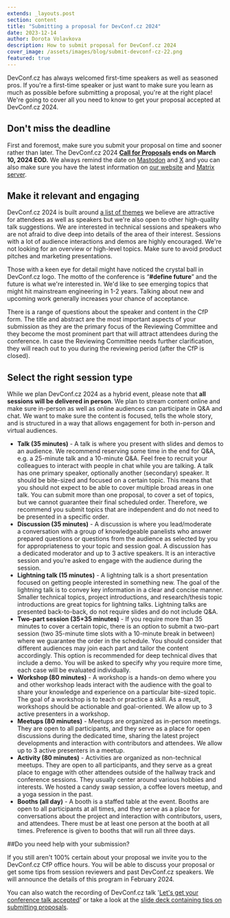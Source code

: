 ```yaml
---
extends: _layouts.post
section: content
title: "Submitting a proposal for DevConf.cz 2024"
date: 2023-12-14
author: Dorota Volavkova
description: How to submit proposal for DevConf.cz 2024
cover_image: /assets/images/blog/submit-devconf-cz-22.png
featured: true
---
```


DevConf.cz has always welcomed first-time speakers as well as seasoned pros. If you're a&nbsp;first-time speaker or just want to make sure you learn as much as possible before submitting a&nbsp;proposal, you're at the right place! We're going to cover all you need to know to get your proposal accepted at DevConf.cz 2024.

## Don't miss the deadline

First and foremost, make sure you submit your proposal on time and sooner rather than later. The DevConf.cz 2024 **[Call for Proposals](https://pretalx.com/devconf-cz-2024/cfp) ends on March 10, 2024 EOD.** We always remind the date on [Mastodon](https://fosstodon.org/@devconf_cz) and [X](https://twitter.com/devconf_cz) and you can also make sure you have the latest information on [our website](https://www.devconf.info/cz/) and [Matrix server](https://matrix.to/#/#2024:devconf.cz).

## Make it relevant and engaging

DevConf.cz 2024 is built around [a&nbsp;list of themes](https://www.devconf.info/cz/#themes) we believe are attractive for attendees as well as speakers but we're also open to other high-quality talk suggestions. We are interested in technical sessions and speakers who are not afraid to dive deep into details of the area of their interest. Sessions with a&nbsp;lot of audience interactions and demos are highly encouraged. We're not looking for an overview or high-level topics. Make sure to avoid product pitches and marketing presentations.

Those with a&nbsp;keen eye for detail might have noticed the crystal ball in DevConf.cz logo. The motto of the conference is “**\#define future**” and the future is what we're interested in. We'd like to see emerging topics that might hit mainstream engineering in 1-2 years. Talking about new and upcoming work generally increases your chance of acceptance.

There is a&nbsp;range of questions about the speaker and content in the CfP form. The title and abstract are the most important aspects of your submission as they are the primary focus of the Reviewing Committee and they become the most prominent part that will attract attendees during the conference. In case the Reviewing Committee needs further clarification, they will reach out to you during the reviewing period (after the CfP is closed).

## Select the right session type

While we plan DevConf.cz 2024 as a&nbsp;hybrid event, please note that **all sessions will be delivered in person**. We plan to stream content online and make sure in-person as well as online audiences can participate in Q&A and chat. We want to make sure the content is focused, tells the whole story, and is structured in a&nbsp;way that allows engagement for both in-person and virtual audiences.

* **Talk (35 minutes)** - A&nbsp;talk is where you present with slides and demos to an audience. We recommend reserving some time in the end for Q&A, e.g. a&nbsp;25-minute talk and a&nbsp;10-minute Q&A. Feel free to recruit your colleagues to interact with people in chat while you are talking. A&nbsp;talk has one primary speaker, optionally another (secondary) speaker. It should be bite-sized and focused on a&nbsp;certain topic. This means that you should not expect to be able to cover multiple broad areas in one talk. You can submit more than one proposal, to cover a&nbsp;set of topics, but we cannot guarantee their final scheduled order. Therefore, we recommend you submit topics that are independent and do not need to be presented in a&nbsp;specific order.
* **Discussion (35 minutes)** - A&nbsp;discussion is where you lead/moderate a&nbsp;conversation with a&nbsp;group of knowledgeable panelists who answer prepared questions or questions from the audience as selected by you for appropriateness to your topic and session goal. A&nbsp;discussion has a&nbsp;dedicated moderator and up to 3 active speakers. It is an interactive session and you’re asked to engage with the audience during the session.
* **Lightning talk (15 minutes)** - A&nbsp;lightning talk is a&nbsp;short presentation focused on getting people interested in something new. The goal of the lightning talk is to convey key information in a&nbsp;clear and concise manner. Smaller technical topics, project introductions, and research/thesis topic introductions are great topics for lightning talks. Lightning talks are presented back-to-back, do not require slides and do not include Q&A.
* **Two-part session (35+35 minutes)** - If you require more than 35 minutes to cover a&nbsp;certain topic, there is an option to submit a&nbsp;two-part session (two 35-minute time slots with a&nbsp;10-minute break in between) where we guarantee the order in the schedule. You should consider that different audiences may join each part and tailor the content accordingly. This option is recommended for deep technical dives that include a&nbsp;demo. You will be asked to specify why you require more time, each case will be evaluated individually.
* **Workshop (80 minutes)** - A&nbsp;workshop is a&nbsp;hands-on demo where you and other workshop leads interact with the audience with the goal to share your knowledge and experience on a&nbsp;particular bite-sized topic. The goal of a&nbsp;workshop is to teach or practice a&nbsp;skill. As a&nbsp;result, workshops should be actionable and goal-oriented. We allow up to 3 active presenters in a&nbsp;workshop.
* **Meetups (80 minutes)** - Meetups are organized as in-person meetings. They are open to all participants, and they serve as a&nbsp;place for open discussions during the dedicated time, sharing the latest project developments and interaction with contributors and attendees. We allow up to 3 active presenters in a&nbsp;meetup.
* **Activity (80 minutes)** - Activities are organized as non-technical meetups. They are open to all participants, and they serve as a great place to engage with other attendees outside of the hallway track and conference sessions. They usually center around various hobbies and interests. We hosted a candy swap session, a coffee lovers meetup, and a yoga session in the past.
* **Booths (all day)** - A&nbsp;booth is a&nbsp;staffed table at the event. Booths are open to all participants at all times, and they serve as a&nbsp;place for conversations about the project and interaction with contributors, users, and attendees. There must be at least one person at the booth at all times. Preference is given to booths that will run all three days.

##Do you need help with your submission?

If you still aren't 100% certain about your proposal we invite you to the DevConf.cz CfP office hours. You will be able to discuss your proposal or get some tips from session reviewers and past DevConf.cz speakers. We will announce the details of this program in February 2024.

You can also watch the recording of DevConf.cz talk '[Let's get your conference talk accepted](https://youtu.be/pL3j-6S7Dn4)' or take a&nbsp;look at the [slide deck containing tips on submitting proposals](https://www.devconf.info/assets/files/devconf-cz-cfp-tips.pdf).
